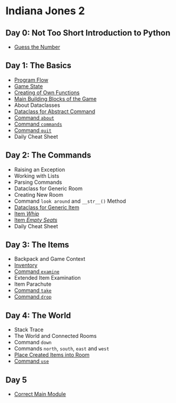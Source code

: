 # Indiana Jones 2

## Day 0: Not Too Short Introduction to Python

* [Guess the Number](day.0/000-basics.md)


## Day 1: The Basics

* [Program Flow](day.1/110-program.flow.md)
* [Game State](day.1/120-game.state.md)
* [Creating of Own Functions](day.1/130-own.functions.md)
* [Main Building Blocks of the Game](day.1/140-main.building.blocks.md)
* About Dataclasses
* [Dataclass for Abstract Command](day.1/150-dataclass.command.md)
* [Command `about`](day.1/160-commands.as.dataclasses.md)
* [Command `commands`](day.1/160-commands.as.dataclasses.md)
* [Command `quit`](day.1/160-commands.as.dataclasses.md)
* Daily Cheat Sheet


## Day 2: The Commands

* Raising an Exception
* Working with Lists
* Parsing Commands
* Dataclass for Generic Room
* Creating New Room
* Command `look around` and `__str__()` Method
* [Dataclass for Generic Item](day.2/400-item.representation.md)
* [Item _Whip_](day.2/405-whip.md)
* [Item _Empty Seats_](day.2/410-empty.seats.md)
* Daily Cheat Sheet


## Day 3: The Items

* Backpack and Game Context
* [Inventory](day.3/310-inventory.md)
* [Command `examine`](day.3/320-examine.md)
* Extended Item Examination
* Item Parachute
* [Command `take`](day.3/360-take.item.md)
* [Command `drop`](day.3/370-drop.item.md)



## Day 4: The World

* Stack Trace
* The World and Connected Rooms
* Command `down`
* Commands `north`, `south`, `east` and `west`
* [Place Created Items into Room](day.2/415-items.in.room.md)
* [Command `use`](day.4/480-use.item.md)


## Day 5

* [Correct Main Module](day.5/599-correct.main.md)
